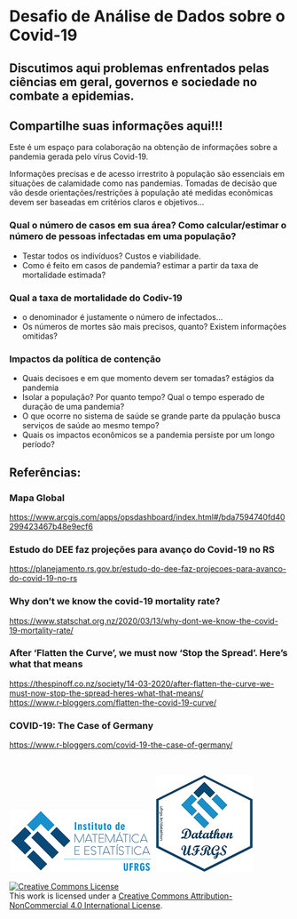 # Desafio de Análise de Dados sobre o Covid-19

## Discutimos aqui problemas enfrentados pelas ciências em geral, governos e sociedade no combate a epidemias.

## Compartilhe suas informações aqui!!!

Este é um espaço para colaboração na obtenção de informações sobre a pandemia gerada pelo vírus Covid-19.

Informações precisas e de acesso irrestrito à população são essenciais em situações de calamidade como nas pandemias. 
Tomadas de decisão que vão desde orientações/restrições à população até medidas econômicas devem ser baseadas em critérios claros e objetivos...  


### Qual o número de casos em sua área? Como calcular/estimar o número de pessoas infectadas em uma população?
  + Testar todos os indivíduos? Custos e viabilidade.
  + Como é feito em casos de pandemia? estimar a partir da taxa de mortalidade estimada?

### Qual a taxa de mortalidade do Codiv-19
  + o denominador é justamente o número de infectados...
  + Os números de mortes são mais precisos, quanto? Existem informações omitidas? 

### Impactos da política de contenção
  + Quais decisoes e em que momento devem ser tomadas? estágios da pandemia
  + Isolar a população? Por quanto tempo? Qual o tempo esperado de duração de uma pandemia?
  + O que ocorre no sistema de saúde se grande parte da ppulação busca serviços de saúde ao mesmo tempo?
  + Quais os impactos econômicos se a pandemia persiste por um longo período?





## Referências:  


### Mapa Global
https://www.arcgis.com/apps/opsdashboard/index.html#/bda7594740fd40299423467b48e9ecf6  

### Estudo do DEE faz projeções para avanço do Covid-19 no RS  
https://planejamento.rs.gov.br/estudo-do-dee-faz-projecoes-para-avanco-do-covid-19-no-rs 

### Why don’t we know the covid-19 mortality rate?  
https://www.statschat.org.nz/2020/03/13/why-dont-we-know-the-covid-19-mortality-rate/

### After ‘Flatten the Curve’, we must now ‘Stop the Spread’. Here’s what that means  
https://thespinoff.co.nz/society/14-03-2020/after-flatten-the-curve-we-must-now-stop-the-spread-heres-what-that-means/  
https://www.r-bloggers.com/flatten-the-covid-19-curve/

### COVID-19: The Case of Germany  
https://www.r-bloggers.com/covid-19-the-case-of-germany/

&nbsp;

![](LogoIME.png) ![](LogoDthon.jpg)

<a rel="license" href="http://creativecommons.org/licenses/by-nc/4.0/"><img alt="Creative Commons License" style="border-width:0" src="https://i.creativecommons.org/l/by-nc/4.0/88x31.png" /></a><br />This work is licensed under a <a rel="license" href="http://creativecommons.org/licenses/by-nc/4.0/">Creative Commons Attribution-NonCommercial 4.0 International License</a>.